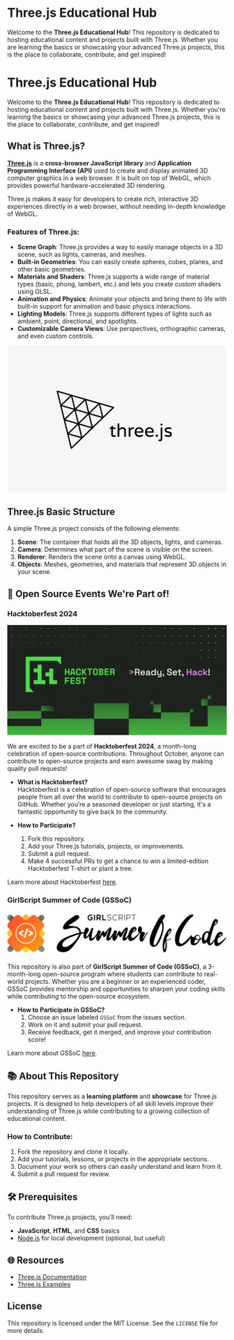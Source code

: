 # Three.js Educational Hub

Welcome to the **Three.js Educational Hub**! This repository is dedicated to hosting educational content and projects built with Three.js. Whether you are learning the basics or showcasing your advanced Three.js projects, this is the place to collaborate, contribute, and get inspired!

# Three.js Educational Hub

Welcome to the **Three.js Educational Hub**! This repository is dedicated to hosting educational content and projects built with Three.js. Whether you're learning the basics or showcasing your advanced Three.js projects, this is the place to collaborate, contribute, and get inspired!

## What is Three.js?

[**Three.js**](https://threejs.org/) is a **cross-browser JavaScript library** and **Application Programming Interface (API)** used to create and display animated 3D computer graphics in a web browser. It is built on top of WebGL, which provides powerful hardware-accelerated 3D rendering. 

Three.js makes it easy for developers to create rich, interactive 3D experiences directly in a web browser, without needing in-depth knowledge of WebGL.

### Features of Three.js:
- **Scene Graph**: Three.js provides a way to easily manage objects in a 3D scene, such as lights, cameras, and meshes.
- **Built-in Geometries**: You can easily create spheres, cubes, planes, and other basic geometries.
- **Materials and Shaders**: Three.js supports a wide range of material types (basic, phong, lambert, etc.) and lets you create custom shaders using GLSL.
- **Animation and Physics**: Animate your objects and bring them to life with built-in support for animation and basic physics interactions.
- **Lighting Models**: Three.js supports different types of lights such as ambient, point, directional, and spotlights.
- **Customizable Camera Views**: Use perspectives, orthographic cameras, and even custom controls.

![Three.js Example Image](three-js.jpg)  <!-- This is your Three.js image from the repo -->

## Three.js Basic Structure

A simple Three.js project consists of the following elements:

1. **Scene**: The container that holds all the 3D objects, lights, and cameras.
2. **Camera**: Determines what part of the scene is visible on the screen.
3. **Renderer**: Renders the scene onto a canvas using WebGL.
4. **Objects**: Meshes, geometries, and materials that represent 3D objects in your scene.


## 🎉 Open Source Events We're Part of!

### Hacktoberfest 2024
![Hacktoberfest](hacktoberfest.png)

We are excited to be a part of **Hacktoberfest 2024**, a month-long celebration of open-source contributions. Throughout October, anyone can contribute to open-source projects and earn awesome swag by making quality pull requests!

- **What is Hacktoberfest?**  
  Hacktoberfest is a celebration of open-source software that encourages people from all over the world to contribute to open-source projects on GitHub. Whether you’re a seasoned developer or just starting, it's a fantastic opportunity to give back to the community.
  
- **How to Participate?**  
  1. Fork this repository.
  2. Add your Three.js tutorials, projects, or improvements.
  3. Submit a pull request.
  4. Make 4 successful PRs to get a chance to win a limited-edition Hacktoberfest T-shirt or plant a tree.

Learn more about Hacktoberfest [here](https://hacktoberfest.com).

### GirlScript Summer of Code (GSSoC)
![GSSoC](GSsoc%20Type%20Logo%20Black.png)

This repository is also part of **GirlScript Summer of Code (GSSoC)**, a 3-month-long open-source program where students can contribute to real-world projects. Whether you are a beginner or an experienced coder, GSSoC provides mentorship and opportunities to sharpen your coding skills while contributing to the open-source ecosystem.

- **How to Participate in GSSoC?**
  1. Choose an issue labeled `GSSoC` from the issues section.
  2. Work on it and submit your pull request.
  3. Receive feedback, get it merged, and improve your contribution score!

Learn more about GSSoC [here](https://gssoc.girlscript.tech).

## 📚 About This Repository

This repository serves as a **learning platform** and **showcase** for Three.js projects. It is designed to help developers of all skill levels improve their understanding of Three.js while contributing to a growing collection of educational content.

### How to Contribute:
1. Fork the repository and clone it locally.
2. Add your tutorials, lessons, or projects in the appropriate sections.
3. Document your work so others can easily understand and learn from it.
4. Submit a pull request for review.

## 🛠 Prerequisites

To contribute Three.js projects, you'll need:
- **JavaScript**, **HTML**, and **CSS** basics
- [Node.js](https://nodejs.org/en/) for local development (optional, but useful)

## 🌐 Resources

- [Three.js Documentation](https://threejs.org/docs/)
- [Three.js Examples](https://threejs.org/examples/)

## License

This repository is licensed under the MIT License. See the `LICENSE` file for more details.
